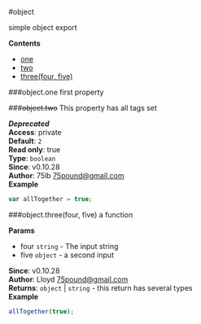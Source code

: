 <a name="module_object"></a>
#object

simple object export

  
**Contents**  
* [one](#module_object.one)
* [two](#module_object.two)
* [three(four, five)](#module_object.three)

<a name="module_object.one"></a>
###object.one
first property

  
<a name="module_object.two"></a>
###~~object.two~~
This property has all tags set

***Deprecated***  
**Access**: private  
**Default**: `2`  
**Read only**: true  
**Type**: `boolean`  
**Since**: v0.10.28  
**Author**: 75lb <75pound@gmail.com>  
**Example**  
```js
var allTogether = true;
```
<a name="module_object.three"></a>
###object.three(four, five)
a function

**Params**
- four `string` - The input string
- five `object` - a second input

**Since**: v0.10.28  
**Author**: Lloyd <75pound@gmail.com>  
**Returns**: `object` | `string` - this return has several types  
**Example**  
```js
allTogether(true);
```
